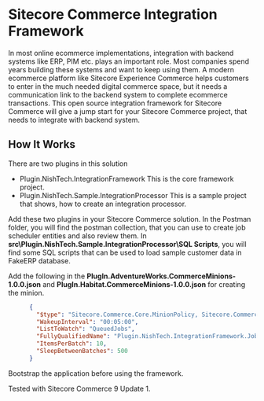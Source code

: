 # Sitecore Commerce Integration Framework
In most online ecommerce implementations, integration with backend systems like ERP, PIM etc. plays an important role. Most companies spend years building these systems and want to keep using them. A modern ecommerce platform like Sitecore Experience Commerce helps customers to enter in the much needed digital commerce space, but it needs a communication link to the backend system to complete  ecommerce transactions. This open source integration framework for Sitecore Commerce will give a jump start for your Sitecore Commerce project, that needs to integrate with backend system.

## How It Works
There are two plugins in this solution
- Plugin.NishTech.IntegrationFramework
This is the core framework project.
- Plugin.NishTech.Sample.IntegrationProcessor
This is a sample project that shows, how to create an integration processor.

Add these two plugins in your Sitecore Commerce solution. In the Postman folder, you will find the postman collection, that you can use to create job scheduler entities and also review them. 
In **src\Plugin.NishTech.Sample.IntegrationProcessor\SQL Scripts**, you will find some SQL scripts that can be used to load sample customer data in FakeERP database.

Add the following in the **PlugIn.AdventureWorks.CommerceMinions-1.0.0.json** and **PlugIn.Habitat.CommerceMinions-1.0.0.json** for creating the minion.
```json
      {
        "$type": "Sitecore.Commerce.Core.MinionPolicy, Sitecore.Commerce.Core",
        "WakeupInterval": "00:05:00",
        "ListToWatch": "QueuedJobs",
        "FullyQualifiedName": "Plugin.NishTech.IntegrationFramework.JobSchedulerMinion, Plugin.NishTech.IntegrationFramework",
        "ItemsPerBatch": 10,
        "SleepBetweenBatches": 500
      }
```
Bootstrap the application before using the framework.

Tested with Sitecore Commerce 9 Update 1.